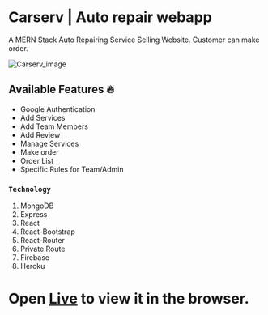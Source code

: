 # Carserv | Auto repair webapp

A MERN Stack Auto Repairing Service Selling Website.
Customer can make order.

![Carserv_image](https://i.ibb.co/R4TC7r7/carserv.png)

## Available Features 🔥

- Google Authentication
- Add Services
- Add Team Members
- Add Review
- Manage Services
- Make order
- Order List
- Specific Rules for Team/Admin

### `Technology`

1. MongoDB
2. Express
3. React
4. React-Bootstrap
5. React-Router
6. Private Route
7. Firebase
8. Heroku

# Open [Live](https://carserv-76.web.app/) to view it in the browser.
